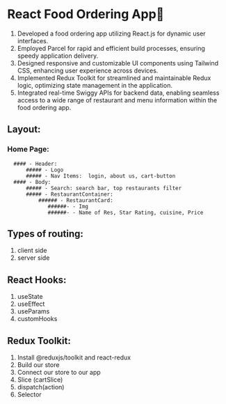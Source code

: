 # React Food Ordering App🚀


1. Developed a food ordering app utilizing React.js for dynamic user interfaces.
2. Employed Parcel for rapid and efficient build processes, ensuring speedy application delivery.
3. Designed responsive and customizable UI components using Tailwind CSS, enhancing user experience across devices.
4. Implemented Redux Toolkit for streamlined and maintainable Redux logic, optimizing state management in the application.
5. Integrated real-time Swiggy APIs for backend data, enabling seamless access to a wide range of restaurant and menu information within the food ordering app.

## Layout: 

  ### Home Page: 
      #### - Header:
          ##### - Logo
          ##### - Nav Items:  login, about us, cart-button
      #### - Body:
          ##### - Search: search bar, top restaurants filter
          ##### - RestaurantContainer:
              ###### - RestaurantCard:
                 ######- - Img
                 ######- - Name of Res, Star Rating, cuisine, Price

## Types of routing:
  1. client side
  2. server side

## React Hooks:
  1. useState
  2. useEffect
  3. useParams
  4. customHooks

## Redux Toolkit: 
  1. Install @reduxjs/toolkit and react-redux
  2. Build our store
  3. Connect our store to our app
  4. Slice (cartSlice)
  5. dispatch(action)
  6. Selector
      
